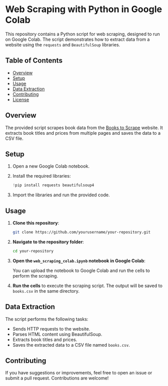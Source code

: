 # Web Scraping with Python in Google Colab

This repository contains a Python script for web scraping, designed to run on Google Colab. The script demonstrates how to extract data from a website using the `requests` and `BeautifulSoup` libraries.

## Table of Contents

- [Overview](#overview)
- [Setup](#setup)
- [Usage](#usage)
- [Data Extraction](#data-extraction)
- [Contributing](#contributing)
- [License](#license)

## Overview

The provided script scrapes book data from the [Books to Scrape](http://books.toscrape.com) website. It extracts book titles and prices from multiple pages and saves the data to a CSV file.

## Setup

1. Open a new Google Colab notebook.
2. Install the required libraries:

    ```python
    !pip install requests beautifulsoup4
    ```

3. Import the libraries and run the provided code.

## Usage

1. **Clone this repository**:

    ```bash
    git clone https://github.com/yourusername/your-repository.git
    ```

2. **Navigate to the repository folder**:

    ```bash
    cd your-repository
    ```

3. **Open the `web_scraping_colab.ipynb` notebook in Google Colab**:

    You can upload the notebook to Google Colab and run the cells to perform the scraping.

4. **Run the cells** to execute the scraping script. The output will be saved to `books.csv` in the same directory.

## Data Extraction

The script performs the following tasks:

- Sends HTTP requests to the website.
- Parses HTML content using BeautifulSoup.
- Extracts book titles and prices.
- Saves the extracted data to a CSV file named `books.csv`.

## Contributing

If you have suggestions or improvements, feel free to open an issue or submit a pull request. Contributions are welcome!






